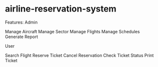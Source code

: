 # airline-reservation-system


Features:
Admin

Manage Aircraft
Manage Sector
Manage Flights
Manage Schedules
Generate Report


User

Search Flight
Reserve Ticket
Cancel Reservation
Check Ticket Status
Print Ticket

